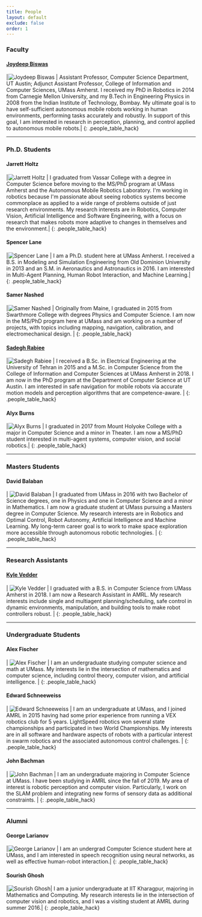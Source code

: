 ```yaml
---
title: People
layout: default
exclude: false
order: 1
---
```


### Faculty

#### [Joydeep Biswas](https://www.joydeepb.com/)

|![Joydeep Biswas](assets/images/people/joydeepb.jpg) | Assistant Professor, Computer Science Department, UT Austin; Adjunct Assistant Professor, College of Information and Computer Sciences, UMass Amherst. I received my PhD in Robotics in 2014 from Carnegie Mellon University, and my B.Tech in Engineering Physics in 2008 from the Indian Institute of Technology, Bombay. My ultimate goal is to have self-sufficient autonomous mobile robots working in human environments, performing tasks accurately and robustly. In support of this goal, I am interested in research in perception, planning, and control applied to autonomous mobile robots.|
{: .people_table_hack}

---

### Ph.D. Students

#### Jarrett Holtz

|![Jarrett Holtz](assets/images/people/jarrett_holtz.jpg) | I graduated from Vassar College with a degree in Computer Science before moving to the MS/PhD program at UMass Amherst and the Autonomous Mobile Robotics Laboratory. I'm working in robotics because I'm passionate about seeing robotics systems become commonplace as applied to a wide range of problems outside of just research environments. My research interests are in Robotics, Computer Vision, Artificial Intelligence and Software Engineering, with a focus on research that makes robots more adaptive to changes in themselves and the environment.|
{: .people_table_hack}

#### Spencer Lane

|![Spencer Lane](assets/images/people/spencer_lane.jpg) | I am a Ph.D. student here at UMass Amherst. I received a B.S. in Modeling and Simulation Engineering from Old Dominion University in 2013 and an S.M. in Aeronautics and Astronautics in 2016. I am interested in Multi-Agent Planning, Human Robot Interaction, and Machine Learning.|
{: .people_table_hack}

#### Samer Nashed

|![Samer Nashed](assets/images/people/samer_nashed.jpg) | Originally from Maine, I graduated in 2015 from Swarthmore College with degrees Physics and Computer Science. I am now in the MS/PhD program here at UMass and am working on a number of projects, with topics including mapping, navigation, calibration, and electromechanical design. |
{: .people_table_hack}

#### [Sadegh Rabiee](http://www.cs.utexas.edu/~srabiee/)

|![Sadegh Rabiee](assets/images/people/sadegh_rabiee.jpg) | I received a B.Sc. in Electrical Engineering at the University of Tehran in 2015 and a M.Sc. in Computer Science from the College of Information and Computer Sciences at UMass Amherst in 2018. I am now in the PhD program at the Department of Computer Science at UT Austin. I am interested in safe navigation for mobile robots via accurate motion models and perception algorithms that are competence-aware. |
{: .people_table_hack}

#### Alyx Burns

|![Alyx Burns](assets/images/people/alyx_burns.jpg) | I graduated in 2017 from Mount Holyoke College with a major in Computer Science and a minor in Theater. I am now a MS/PhD student interested in multi-agent systems, computer vision, and social robotics.|
{: .people_table_hack}

---
### Masters Students

#### David Balaban

| ![David Balaban](assets/images/people/david_balaban.jpg) | I graduated from UMass in 2016 with two Bachelor of Science degrees, one in Physics and one in Computer Science and a minor in Mathematics. I am now a graduate student at UMass pursuing a Masters degree in Computer Science. My research interests are in Robotics and Optimal Control, Robot Autonomy, Artificial Intelligence and Machine Learning. My long-term career goal is to work to make space exploration more accessible through autonomous robotic technologies. |
{: .people_table_hack}

---

### Research Assistants

#### [Kyle Vedder](http://vedder.io)

| ![Kyle Vedder](assets/images/people/kyle_vedder.jpg) | I graduated with a B.S. in Computer Science from UMass Amherst in 2018. I am now a Research Assistant in AMRL. My research interests include single and multiagent planning/scheduling, safe control in dynamic environments, manipulation, and building tools to make robot controllers robust. |
{: .people_table_hack}

---

### Undergraduate Students

#### Alex Fischer

| ![Alex Fischer](assets/images/people/alex_fischer.jpg) |  I am an undergraduate studying computer science and math at UMass. My interests lie in the intersection of mathematics and computer science, including control theory, computer vision, and artificial intelligence. |
{: .people_table_hack}

#### Edward Schneeweiss

| ![Edward Schneeweiss](assets/images/people/eddy_schneeweiss.jpg) | I am an undergraduate at UMass, and I joined AMRL in 2015 having had some prior experience from running a VEX robotics club for 5 years. LightSpeed robotics won several state championships and participated in two World Championships. My interests are in all software and hardware aspects of robots with a particular interest in swarm robotics and the associated autonomous control challenges. |
{: .people_table_hack}

#### John Bachman

| ![John Bachman](assets/images/people/john_bachman.jpg) | I am an undergraduate majoring in Computer Science at UMass. I have been studying in AMRL since the fall of 2019. My area of interest is robotic perception and computer vision. Particularly, I work on the SLAM problem and integrating new forms of sensory data as additional constraints. |
{: .people_table_hack}

---

### Alumni 
#### George Larianov

|![George Larianov](assets/images/people/george_larionov.jpg) | I am an undergrad Computer Science student here at UMass, and I am interested in speech recognition using neural networks, as well as effective human-robot interaction.|
{: .people_table_hack}

#### Sourish Ghosh

|![Sourish Ghosh](assets/images/people/sourish_ghosh.jpg)| I am a junior undergraduate at IIT Kharagpur, majoring in Mathematics and Computing. My research interests lie in the intersection of computer vision and robotics, and I was a visiting student at AMRL during summer 2016.|
{: .people_table_hack}
